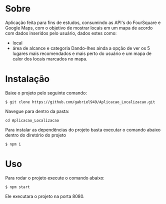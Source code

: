 # Sobre

Aplicação feita para fins de estudos, consumindo as API's do FourSquare e Google Maps, com o objetivo de mostrar locais em um mapa de acordo com dados inseridos pelo usuário, dados estes como:
* local
* área de alcance e categoria
Dando-lhes ainda a opção de ver os 5 lugares mais recomendados e mais perto do usuário e um mapa de calor dos locais marcados no mapa. 

# Instalação

Baixe o projeto pelo seguinte comando:

```
$ git clone https://github.com/gabriel949/Aplicacao_Localizacao.git
```

Navegue para dentro da pasta:

```
cd Aplicacao_Localizacao
```

Para instalar as dependências do projeto  basta executar o comando abaixo dentro do diretório do projeto 

```
$ npm i
```

# Uso

Para rodar o projeto execute o comando abaixo:

```
$ npm start
```
Ele executara o projeto na porta 8080.